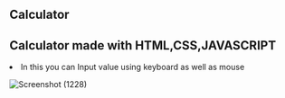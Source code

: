 ## Calculator
<h2>Calculator made with HTML,CSS,JAVASCRIPT</h2>
<li>In this you can Input value using keyboard as well as mouse</li>

![Screenshot (1228)](https://github.com/SanyamMadaan/Calculator/assets/124160436/b0bc543b-7c6c-4297-ba2e-b171331700c3)
